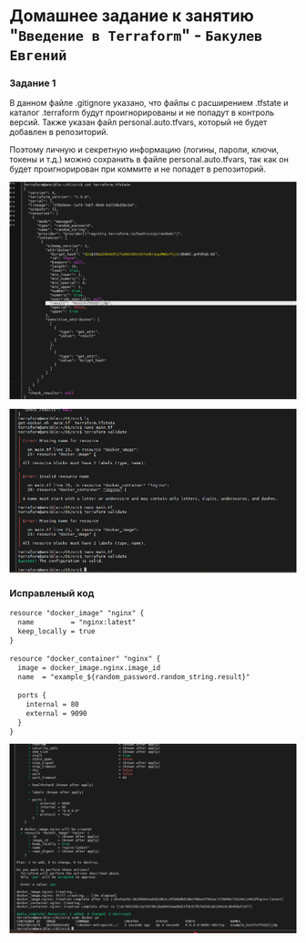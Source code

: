 # Домашнее задание к занятию "`Введение в Terraform`" - `Бакулев Евгений`

### Задание 1

В данном файле .gitignore указано, что файлы с расширением .tfstate и каталог .terraform будут проигнорированы и не попадут в контроль версий. Также указан файл personal.auto.tfvars, который не будет добавлен в репозиторий.

Поэтому личную и секретную информацию (логины, пароли, ключи, токены и т.д.) можно сохранить в файле personal.auto.tfvars, так как он будет проигнорирован при коммите и не попадет в репозиторий.


![Password](https://github.com/garrkiss/terraform_1/blob/main/img/randow_password.png)

![Terraform validate](https://github.com/garrkiss/terraform_1/blob/main/img/terraform_validate.png)


### Исправленый код
```
resource "docker_image" "nginx" {
  name         = "nginx:latest"
  keep_locally = true
}

resource "docker_container" "nginx" {
  image = docker_image.nginx.image_id
  name  = "example_${random_password.random_string.result}"

  ports {
    internal = 80
    external = 9090
  }
}

```

![Dockeps](https://github.com/garrkiss/terraform_1/blob/main/img/dockerps.png)


